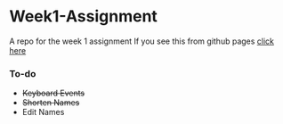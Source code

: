 # Week1-Assignment

A repo for the week 1 assignment
If you see this from github pages [click here](./src)

### To-do

- ~~Keyboard Events~~
- ~~Shorten Names~~
- Edit Names
